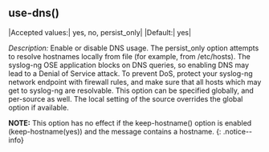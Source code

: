 ## use-dns()

|Accepted values:|      yes, no, persist_only|
|Default:|   yes|

*Description:* Enable or disable DNS usage. The persist_only option
attempts to resolve hostnames locally from file (for example, from
/etc/hosts). The syslog-ng OSE application blocks on DNS queries, so
enabling DNS may lead to a Denial of Service attack. To prevent DoS,
protect your syslog-ng network endpoint with firewall rules, and make
sure that all hosts which may get to syslog-ng are resolvable. This
option can be specified globally, and per-source as well. The local
setting of the source overrides the global option if available.

**NOTE:** This option has no effect if the keep-hostname() option is enabled
(keep-hostname(yes)) and the message contains a hostname.
{: .notice--info}
